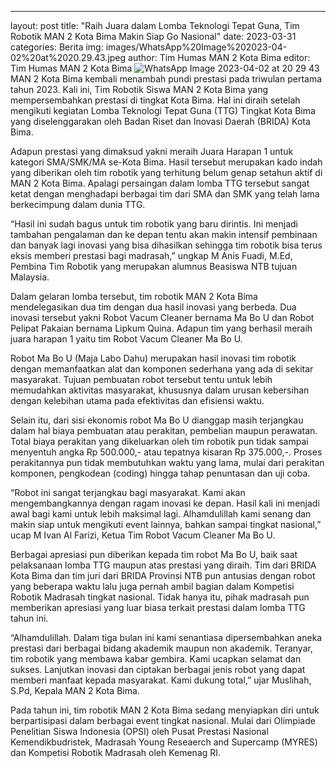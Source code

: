 ---
layout: post
title: "Raih Juara dalam Lomba Teknologi Tepat Guna, Tim Robotik MAN 2 Kota Bima Makin Siap Go Nasional"
date: 2023-03-31
categories: Berita
img: images/WhatsApp%20Image%202023-04-02%20at%2020.29.43.jpeg
author: Tim Humas MAN 2 Kota Bima
editor: Tim Humas MAN 2 Kota Bima
![WhatsApp Image 2023-04-02 at 20 29 43](https://user-images.githubusercontent.com/124013543/229354092-c8056897-2747-4de4-bcae-76415887bdec.jpeg)
MAN 2 Kota Bima kembali menambah pundi prestasi pada triwulan pertama tahun 2023. Kali ini, Tim Robotik Siswa MAN 2 Kota Bima yang mempersembahkan prestasi di tingkat Kota Bima. Hal ini diraih setelah mengikuti kegiatan Lomba Teknologi Tepat Guna (TTG) Tingkat Kota Bima yang diselenggarakan oleh Badan Riset dan Inovasi Daerah (BRIDA) Kota Bima.


Adapun prestasi yang dimaksud yakni meraih Juara Harapan 1 untuk kategori SMA/SMK/MA se-Kota Bima. Hasil tersebut merupakan kado indah yang diberikan oleh tim robotik yang terhitung belum genap setahun aktif di MAN 2 Kota Bima. Apalagi persaingan dalam lomba TTG tersebut sangat ketat dengan menghadapi berbagai tim dari SMA dan SMK yang telah lama berkecimpung dalam dunia TTG.


“Hasil ini sudah bagus untuk tim robotik yang baru dirintis. Ini menjadi tambahan pengalaman dan ke depan tentu akan makin intensif pembinaan dan banyak lagi inovasi yang bisa dihasilkan sehingga tim robotik bisa terus eksis memberi prestasi bagi madrasah,” ungkap M Anis Fuadi, M.Ed, Pembina Tim Robotik yang merupakan alumnus Beasiswa NTB tujuan Malaysia.


Dalam gelaran lomba tersebut, tim robotik MAN 2 Kota Bima mendelegasikan dua tim dengan dua hasil inovasi yang berbeda. Dua inovasi tersebut yakni Robot Vacum Cleaner bernama Ma Bo U dan Robot Pelipat Pakaian bernama Lipkum Quina. Adapun tim yang berhasil meraih juara harapan 1 yaitu tim Robot Vacum Cleaner Ma Bo U.


Robot Ma Bo U (Maja Labo Dahu) merupakan hasil inovasi tim robotik dengan memanfaatkan alat dan komponen sederhana yang ada di sekitar masyarakat. Tujuan pembuatan robot tersebut tentu untuk lebih memudahkan aktivitas masyarakat, khususnya dalam urusan kebersihan dengan kelebihan utama pada efektivitas dan efisiensi waktu.


Selain itu, dari sisi ekonomis robot Ma Bo U dianggap masih terjangkau dalam hal biaya pembuatan atau perakitan, pembelian maupun perawatan. Total biaya perakitan yang dikeluarkan oleh tim robotik pun tidak sampai menyentuh angka Rp 500.000,- atau tepatnya kisaran Rp 375.000,-. Proses perakitannya pun tidak membutuhkan waktu yang lama, mulai dari perakitan komponen, pengkodean (coding) hingga tahap penuntasan dan uji coba.


“Robot ini sangat terjangkau bagi masyarakat. Kami akan mengembangkannya dengan ragam inovasi ke depan. Hasil kali ini menjadi awal bagi kami untuk lebih maksimal lagi. Alhamdulillah kami senang dan makin siap untuk mengikuti event lainnya, bahkan sampai tingkat nasional,” ucap M Ivan Al Farizi, Ketua Tim Robot Vacum Cleaner Ma Bo U.


Berbagai apresiasi pun diberikan kepada tim robot Ma Bo U, baik saat pelaksanaan lomba TTG maupun atas prestasi yang diraih. Tim dari BRIDA Kota Bima dan tim juri dari BRIDA Provinsi NTB pun antusias dengan robot yang beberapa waktu lalu juga pernah ambil bagian dalam Kompetisi Robotik Madrasah tingkat nasional. Tidak hanya itu, pihak madrasah pun memberikan apresiasi yang luar biasa terkait prestasi dalam lomba TTG tahun ini.


“Alhamdulillah. Dalam tiga bulan ini kami senantiasa dipersembahkan aneka prestasi dari berbagai bidang akademik maupun non akademik. Teranyar, tim robotik yang membawa kabar gembira. Kami ucapkan selamat dan sukses. Lanjutkan inovasi dan ciptakan berbagai jenis robot yang dapat memberi manfaat kepada masyarakat. Kami dukung total,” ujar Muslihah, S.Pd, Kepala MAN 2 Kota Bima.


Pada tahun ini, tim robotik MAN 2 Kota Bima sedang menyiapkan diri untuk berpartisipasi dalam berbagai event tingkat nasional. Mulai dari Olimpiade Penelitian Siswa Indonesia (OPSI) oleh Pusat Prestasi Nasional Kemendikbudristek, Madrasah Young Reseaerch and Supercamp (MYRES) dan Kompetisi Robotik Madrasah oleh Kemenag RI.
